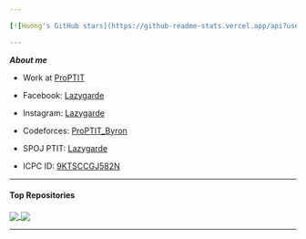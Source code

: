 ```yaml
---

[![Huong's GitHub stars](https://github-readme-stats.vercel.app/api?username=Lazygarde&hide=issues&show_icons=true&hide_border=true&theme=tokyonight)](https://github.com/Lazygarde)  

---
```


***About me***

- Work at [ProPTIT](https://www.facebook.com/clubproptit)

- Facebook: [Lazygarde](https://www.facebook.com/Lazygarde)

- Instagram: [Lazygarde](https://www.instagram.com/lazygarde/)

- Codeforces: [ProPTIT_Byron](https://codeforces.com/profile/ProPTIT_Byron)

- SPOJ PTIT: [Lazygarde](https://www.spoj.com/PTIT/users/angelstarhnl/)

- ICPC ID: [9KTSCCGJ582N](https://icpc.global/ICPCID/9KTSCCGJ582N)

---

#### Top Repositories

<a href="https://github.com/Lazygarde/Data_Structures_and_Algorithms_Code_PTIT">
  <img align="center" src="https://github-readme-stats.vercel.app/api/pin/?username=Lazygarde&theme=tokyonight&border_color=B57EDC&repo=Data_Structures_and_Algorithms_Code_PTIT" />
</a>


<a href="https://github.com/Lazygarde/CPP_Code_PTIT">
  <img align="center" src="https://github-readme-stats.vercel.app/api/pin/?username=Lazygarde&theme=tokyonight&border_color=B57EDC&repo=CPP_Code_PTIT" />
</a>

---
